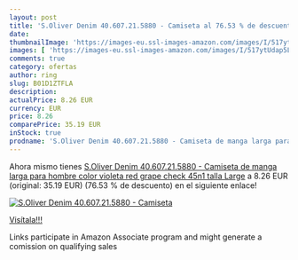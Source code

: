```yaml
---
layout: post
title: 'S.Oliver Denim 40.607.21.5880 - Camiseta al 76.53 % de descuento'
date: 
thumbnailImage: 'https://images-eu.ssl-images-amazon.com/images/I/517ytUdap5L._SL200_.jpg'
images: [ 'https://images-eu.ssl-images-amazon.com/images/I/517ytUdap5L._SL200_.jpg' ]
comments: true
category: ofertas
author: ring
slug: B01D1ZTFLA
description:
actualPrice: 8.26 EUR
currency: EUR
price: 8.26
comparePrice: 35.19 EUR
inStock: true
prodname: 'S.Oliver Denim 40.607.21.5880 - Camiseta de manga larga para hombre  color violeta  red grape check 45n1   talla Large'
---
```


Ahora mismo tienes [S.Oliver Denim 40.607.21.5880 - Camiseta de manga larga para hombre  color violeta  red grape check 45n1   talla Large](https://www.amazon.es/dp/B01D1ZTFLA/?tag=tolees-21) a 8.26 EUR (original: 35.19 EUR) (76.53 %  de descuento) en el siguiente enlace!

[![S.Oliver Denim 40.607.21.5880 - Camiseta](https://images-eu.ssl-images-amazon.com/images/I/517ytUdap5L._SL200_.jpg)](https://www.amazon.es/dp/B01D1ZTFLA/?tag=tolees-21)

[Visítala!!!](https://www.amazon.es/dp/B01D1ZTFLA/?tag=tolees-21)

Links participate in Amazon Associate program and might generate a comission on qualifying sales
